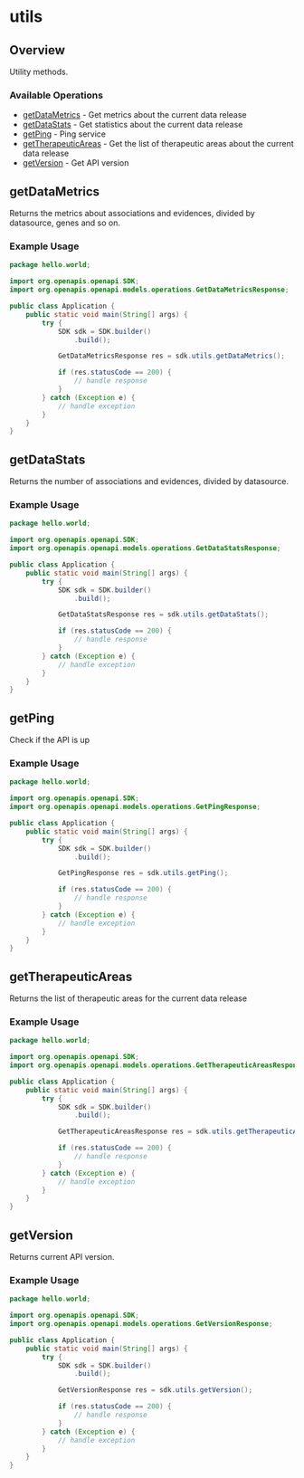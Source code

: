 # utils

## Overview

Utility methods.

### Available Operations

* [getDataMetrics](#getdatametrics) - Get metrics about the current data release
* [getDataStats](#getdatastats) - Get statistics about the current data release
* [getPing](#getping) - Ping service
* [getTherapeuticAreas](#gettherapeuticareas) - Get the list of therapeutic areas about the current data release
* [getVersion](#getversion) - Get API version

## getDataMetrics

Returns the metrics about associations and evidences, divided by datasource, genes and so on.


### Example Usage

```java
package hello.world;

import org.openapis.openapi.SDK;
import org.openapis.openapi.models.operations.GetDataMetricsResponse;

public class Application {
    public static void main(String[] args) {
        try {
            SDK sdk = SDK.builder()
                .build();

            GetDataMetricsResponse res = sdk.utils.getDataMetrics();

            if (res.statusCode == 200) {
                // handle response
            }
        } catch (Exception e) {
            // handle exception
        }
    }
}
```

## getDataStats

Returns the number of associations and evidences, divided by datasource.


### Example Usage

```java
package hello.world;

import org.openapis.openapi.SDK;
import org.openapis.openapi.models.operations.GetDataStatsResponse;

public class Application {
    public static void main(String[] args) {
        try {
            SDK sdk = SDK.builder()
                .build();

            GetDataStatsResponse res = sdk.utils.getDataStats();

            if (res.statusCode == 200) {
                // handle response
            }
        } catch (Exception e) {
            // handle exception
        }
    }
}
```

## getPing

Check if the API is up


### Example Usage

```java
package hello.world;

import org.openapis.openapi.SDK;
import org.openapis.openapi.models.operations.GetPingResponse;

public class Application {
    public static void main(String[] args) {
        try {
            SDK sdk = SDK.builder()
                .build();

            GetPingResponse res = sdk.utils.getPing();

            if (res.statusCode == 200) {
                // handle response
            }
        } catch (Exception e) {
            // handle exception
        }
    }
}
```

## getTherapeuticAreas

Returns the list of therapeutic areas for the current data release


### Example Usage

```java
package hello.world;

import org.openapis.openapi.SDK;
import org.openapis.openapi.models.operations.GetTherapeuticAreasResponse;

public class Application {
    public static void main(String[] args) {
        try {
            SDK sdk = SDK.builder()
                .build();

            GetTherapeuticAreasResponse res = sdk.utils.getTherapeuticAreas();

            if (res.statusCode == 200) {
                // handle response
            }
        } catch (Exception e) {
            // handle exception
        }
    }
}
```

## getVersion

Returns current API version.


### Example Usage

```java
package hello.world;

import org.openapis.openapi.SDK;
import org.openapis.openapi.models.operations.GetVersionResponse;

public class Application {
    public static void main(String[] args) {
        try {
            SDK sdk = SDK.builder()
                .build();

            GetVersionResponse res = sdk.utils.getVersion();

            if (res.statusCode == 200) {
                // handle response
            }
        } catch (Exception e) {
            // handle exception
        }
    }
}
```
